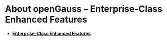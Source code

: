 # About openGauss – Enterprise-Class Enhanced Features<a name="EN-US_TOPIC_0000001687250905"></a>

-   **[Enterprise-Class Enhanced Features](enterprise-class-enhanced-features.md)**  

